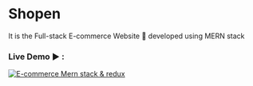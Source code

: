 # Shopen
It is the Full-stack E-commerce Website 🛒 developed using MERN stack

### Live Demo ▶️️ :

[![E-commerce Mern stack & redux](http://img.youtube.com/vi/Vf-UjSj2Tho/0.jpg)](http://www.youtube.com/watch?v=Vf-UjSj2Tho "E-commerce Mern stack & redux")

